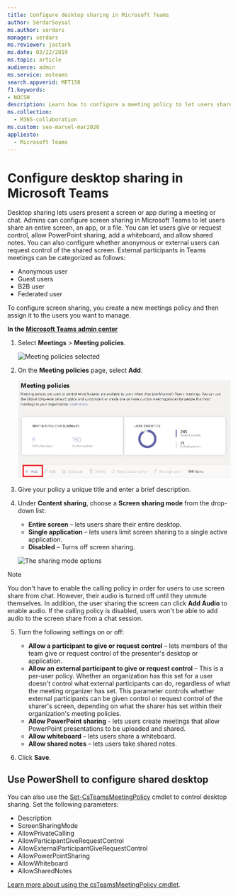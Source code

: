 ```yaml
---
title: Configure desktop sharing in Microsoft Teams
author: SerdarSoysal
ms.author: serdars
manager: serdars
ms.reviewer: jastark
ms.date: 03/22/2019
ms.topic: article
audience: admin
ms.service: msteams
search.appverid: MET150
f1.keywords:
- NOCSH
description: Learn how to configure a meeting policy to let users share their desktops in Teams chats or meetings.
ms.collection: 
  - M365-collaboration
ms.custom: seo-marvel-mar2020
appliesto: 
  - Microsoft Teams
---
```


# Configure desktop sharing in Microsoft Teams

Desktop sharing lets users present a screen or app during a meeting or chat. Admins can configure screen sharing in Microsoft Teams to let users share an entire screen, an app, or a file. You can let users give or request control, allow PowerPoint sharing, add a whiteboard, and allow shared notes. You can also configure whether anonymous or external users can request control of the shared screen. External participants in Teams meetings can be categorized as follows:

- Anonymous user
- Guest users
- B2B user
- Federated user

To configure screen sharing, you create a new meetings policy and then assign it to the users you want to manage.

**In the [Microsoft Teams admin center](https://admin.teams.microsoft.com/)**

1. Select **Meetings** > **Meeting policies**.

    ![Meeting policies selected](media/configure-desktop-sharing-image1.png)

2. On the **Meeting policies** page, select **Add**.

    ![The Meeting policies message](media/addMeeting.png)

3. Give your policy a unique title and enter a brief description.

4. Under **Content sharing**, choose a **Screen sharing mode** from the drop-down list:

   - **Entire screen** – lets users share their entire desktop.
   - **Single application** – lets users limit screen sharing to a single active application.
   - **Disabled** – Turns off screen sharing.

    ![The sharing mode options](media/configure-desktop-sharing-image3.png)

  > [!Note]
  > You don't have to enable the calling policy in order for users to use screen share from chat. However, their audio is turned off until they unmute themselves. In addition, the user sharing the screen can click **Add Audio** to enable audio. If the calling policy is disabled, users won't be able to add audio to the screen share from a chat session.

5. Turn the following settings on or off:

    - **Allow a participant to give or request control** – lets members of the team give or request control of the presenter's desktop or application.
    - **Allow an external participant to give or request control** – This is a per-user policy. Whether an organization has this set for a user doesn't control what external participants can do, regardless of what the meeting organizer has set. This parameter controls whether external participants can be given control or request control of the sharer's screen, depending on what the sharer has set within their organization's meeting policies.
    - **Allow PowerPoint sharing** - lets users create meetings that allow PowerPoint presentations to be uploaded and shared.
    - **Allow whiteboard** – lets users share a whiteboard.
    - **Allow shared notes** – lets users take shared notes.

6. Click **Save**.

## Use PowerShell to configure shared desktop

You can also use the [Set-CsTeamsMeetingPolicy](/powershell/module/skype/set-csteamsmeetingpolicy?view=skype-ps) cmdlet to control desktop sharing. Set the following parameters:

- Description
- ScreenSharingMode
- AllowPrivateCalling
- AllowParticipantGiveRequestControl
- AllowExternalParticipantGiveRequestControl
- AllowPowerPointSharing
- AllowWhiteboard
- AllowSharedNotes

[Learn more about using the csTeamsMeetingPolicy cmdlet](/powershell/module/skype/set-csteamsmeetingpolicy?view=skype-ps).